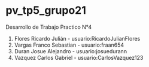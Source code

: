 # pv_tp5_grupo21

Desarrollo de Trabajo Practico N°4

1. Flores Ricardo Julián - usuario:RicardoJulianFlores
2. Vargas Franco Sebastian - usuario:fraan654
3. Duran Josue Alejandro - usuario:josuedurann
4. Vazquez Carlos Gabriel - usuario:CarlosVazquez123